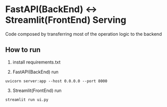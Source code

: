 # FastAPI(BackEnd) <-> Streamlit(FrontEnd) Serving
 Code composed by transferring most of the operation logic to the backend
  

## How to run

1. install requirements.txt


2. FastAPI(BackEnd) run
```
uvicorn server:app --host 0.0.0.0 --port 8000
```

3. Streamlit(FrontEnd) run
```
streamlit run ui.py
```